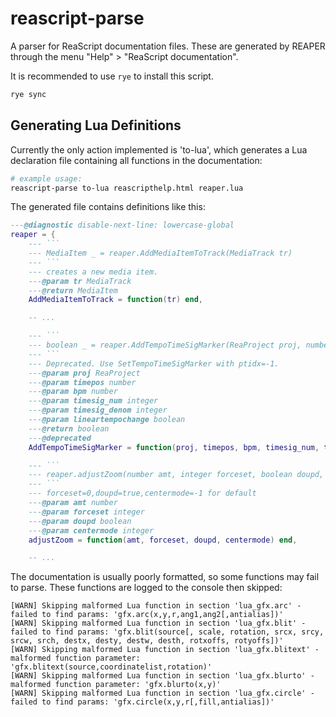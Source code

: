# reascript-parse

A parser for ReaScript documentation files. These are generated by REAPER through the menu "Help" > "ReaScript documentation".

It is recommended to use `rye` to install this script.

```sh
rye sync
```

## Generating Lua Definitions

Currently the only action implemented is 'to-lua', which generates a Lua declaration file containing all functions in the documentation:

```sh
# example usage:
reascript-parse to-lua reascripthelp.html reaper.lua
```

The generated file contains definitions like this:

```lua
---@diagnostic disable-next-line: lowercase-global
reaper = {
    --- ```
    --- MediaItem _ = reaper.AddMediaItemToTrack(MediaTrack tr)
    --- ```
    --- creates a new media item.
    ---@param tr MediaTrack
    ---@return MediaItem
    AddMediaItemToTrack = function(tr) end,

    -- ...

    --- ```
    --- boolean _ = reaper.AddTempoTimeSigMarker(ReaProject proj, number timepos, number bpm, integer timesig_num, integer timesig_denom, boolean lineartempochange)
    --- ```
    --- Deprecated. Use SetTempoTimeSigMarker with ptidx=-1.
    ---@param proj ReaProject
    ---@param timepos number
    ---@param bpm number
    ---@param timesig_num integer
    ---@param timesig_denom integer
    ---@param lineartempochange boolean
    ---@return boolean
    ---@deprecated
    AddTempoTimeSigMarker = function(proj, timepos, bpm, timesig_num, timesig_denom, lineartempochange) end,

    --- ```
    --- reaper.adjustZoom(number amt, integer forceset, boolean doupd, integer centermode)
    --- ```
    --- forceset=0,doupd=true,centermode=-1 for default
    ---@param amt number
    ---@param forceset integer
    ---@param doupd boolean
    ---@param centermode integer
    adjustZoom = function(amt, forceset, doupd, centermode) end,

    -- ...
```

The documentation is usually poorly formatted, so some functions may fail to parse. These functions are logged to the console then skipped:

```plain
[WARN] Skipping malformed Lua function in section 'lua_gfx.arc' - failed to find params: 'gfx.arc(x,y,r,ang1,ang2[,antialias])'
[WARN] Skipping malformed Lua function in section 'lua_gfx.blit' - failed to find params: 'gfx.blit(source[, scale, rotation, srcx, srcy, srcw, srch, destx, desty, destw, desth, rotxoffs, rotyoffs])'
[WARN] Skipping malformed Lua function in section 'lua_gfx.blitext' - malformed function parameter: 'gfx.blitext(source,coordinatelist,rotation)'
[WARN] Skipping malformed Lua function in section 'lua_gfx.blurto' - malformed function parameter: 'gfx.blurto(x,y)'
[WARN] Skipping malformed Lua function in section 'lua_gfx.circle' - failed to find params: 'gfx.circle(x,y,r[,fill,antialias])'
```

